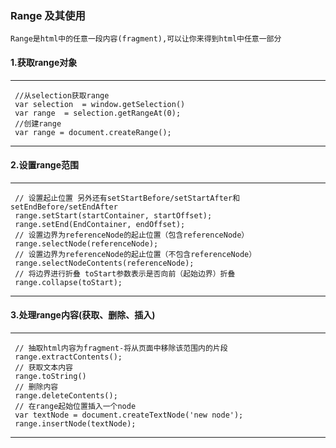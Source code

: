 ### Range 及其使用
  
  `Range是html中的任意一段内容(fragment),可以让你来得到html中任意一部分`
  
  
  #### 1.获取range对象
  
   ---
     //从selection获取range
     var selection  = window.getSelection()     
     var range  = selection.getRangeAt(0);
     //创建range
     var range = document.createRange();     
   ---

  #### 2.设置range范围
  
  
   ---
     // 设置起止位置 另外还有setStartBefore/setStartAfter和setEndBefore/setEndAfter
     range.setStart(startContainer, startOffset);
     range.setEnd(EndContainer, endOffset);
     // 设置边界为referenceNode的起止位置（包含referenceNode）
     range.selectNode(referenceNode);
     // 设置边界为referenceNode的起止位置（不包含referenceNode）
     range.selectNodeContents(referenceNode);
     // 将边界进行折叠 toStart参数表示是否向前（起始边界）折叠
     range.collapse(toStart);   
   ---
  #### 3.处理range内容(获取、删除、插入)
  
   ---
     // 抽取html内容为fragment-将从页面中移除该范围内的片段
     range.extractContents();
     // 获取文本内容
     range.toString()
     // 删除内容
     range.deleteContents();
     // 在range起始位置插入一个node
     var textNode = document.createTextNode('new node');
     range.insertNode(textNode); 
   ---
   
   
